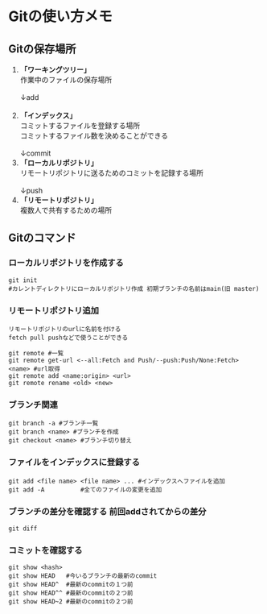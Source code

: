 # Gitの使い方メモ  
## Gitの保存場所  
1. **「ワーキングツリー」**  
	作業中のファイルの保存場所  
	<br>↓add<br><br>
1. **「インデックス」**  
	コミットするファイルを登録する場所  
	コミットするファイル数を決めることができる  
	<br>↓commit<br>
1. **「ローカルリポジトリ」**  
	リモートリポジトリに送るためのコミットを記録する場所  
	<br>↓push<br>  
1. **「リモートリポジトリ」**  
	複数人で共有するための場所  

## Gitのコマンド  
### ローカルリポジトリを作成する  
```  
git init   
#カレントディレクトリにローカルリポジトリ作成 初期ブランチの名前はmain(旧 master)
```

### リモートリポジトリ追加  
	リモートリポジトリのurlに名前を付ける  
	fetch pull pushなどで使うことができる  
```  
git remote #一覧  
git remote get-url <--all:Fetch and Push/--push:Push/None:Fetch> <name> #url取得 
git remote add <name:origin> <url>
git remote rename <old> <new>
```  
### ブランチ関連  
```  
git branch -a #ブランチ一覧  
git branch <name> #ブランチを作成  
git checkout <name> #ブランチ切り替え  
```  

### ファイルをインデックスに登録する  
```  
git add <file name> <file name> ... #インデックスへファイルを追加  
git add -A          #全てのファイルの変更を追加  
```  
  
### ブランチの差分を確認する 前回addされてからの差分  
```  
git diff  
```  
  
### コミットを確認する  
```  
git show <hash>  
git show HEAD   #今いるブランチの最新のcommit  
git show HEAD^  #最新のcommitの１つ前  
git show HEAD^^ #最新のcommitの２つ前  
git show HEAD~2 #最新のcommitの２つ前  
```  